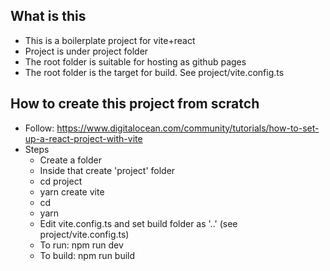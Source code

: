 ## What is this
- This is a boilerplate project for vite+react
- Project is under project folder
- The root folder is suitable for hosting as github pages
- The root folder is the target for build. See project/vite.config.ts

## How to create this project from scratch
- Follow: https://www.digitalocean.com/community/tutorials/how-to-set-up-a-react-project-with-vite
- Steps
    - Create a folder
    - Inside that create 'project' folder
    - cd project
    - yarn create vite
    - cd <project-name>
    - yarn
    - Edit vite.config.ts and set build folder as '..' (see project/vite.config.ts)
    - To run: npm run dev
    - To build: npm run build

